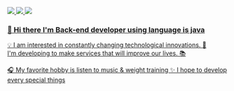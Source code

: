 <a href="https://www.notion.so/Back-end-Developer-cee0fca3ff0e438b9aa5f41894633df0?pvs=4" target="_blank"><img src="https://img.shields.io/badge/notion-black?style=flat-square&logo=notion&logoColor=White"/>
<a href="https://blog.naver.com/dlglwo123" target="_blank"><img src="https://img.shields.io/badge/blog-deepgreen?style=flat-square&logo=naver&logoColor=white"/>
<a href="https://it-studio.tistory.com/" target="_blank"><img src="https://img.shields.io/badge/Tistory-orange?style=flat-square&logo=Tistory&logoColor=white"/>

### 👋 Hi there I'm Back-end developer using language is java 

💡 I am interested in constantly changing technological innovations. 🚀  
 I'm developing to make services that will improve our lives. 📚


🎧 My favorite hobby is listen to music & weight training 
✨ I hope to develop every special things 

<!--
**dlglwo123/dlglwo123** is a ✨ _special_ ✨ repository because its `README.md` (this file) appears on your GitHub profile.

Here are some ideas to get you started:

- 🔭 I’m currently working on ...
- 🌱 I’m currently learning ...
- 👯 I’m looking to collaborate on ...
- 🤔 I’m looking for help with ...
- 💬 Ask me about ...
- 📫 How to reach me: ...
- 😄 Pronouns: ...
- ⚡ Fun fact: ...
-->
